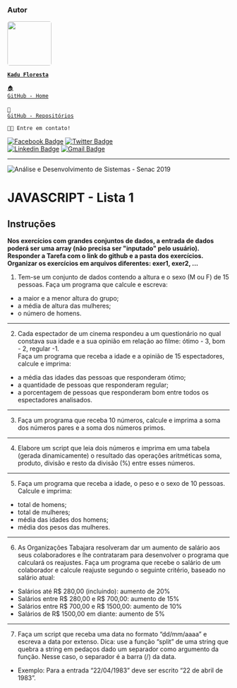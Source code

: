 ### Autor

<a href="https://www.linkedin.com/in/kadufloresta/">
 <img style="border-radius: 5px;" src="https://media-exp1.licdn.com/dms/image/C4D03AQFfIeRf3UDQ9Q/profile-displayphoto-shrink_400_400/0?e=1605139200&v=beta&t=vWVjctWELGPrf-DrfqlwmBWjl88lk6ZwKTUJoCIkI_I" width="100px; alt=""/></b>
 
 <code><b>Kadu Floresta</b></code></a>
 
 <code><a href="https://github.com/KaduFloresta" title="HomeGit">🏠 GitHub - Home</a><br></code><br>
 <code><a href="https://github.com/KaduFloresta?tab=repositories" title="RepoGit">📂 GitHub - Repositórios</a><br></code>

<code>👋🏽 Entre em contato!</code>

[![Facebook Badge](https://img.shields.io/badge/-Kadu_Floresta-lightblue?style=flat-square&logo=Facebook&logoColor=white&link=https://https://www.facebook.com/kadu.floresta)](https://www.facebook.com/kadu.floresta)
[![Twitter Badge](https://img.shields.io/badge/-@kadu_kururu-1ca0f1?style=flat-square&labelColor=1ca0f1&logo=twitter&logoColor=white&link=https://twitter.com/kadu_kururu)](https://twitter.com/kadu_kururu)
<br>
[![Linkedin Badge](https://img.shields.io/badge/-Kadu_Floresta-blue?style=flat-square&logo=Linkedin&logoColor=white&link=https://www.linkedin.com/in/kadufloresta/)](https://www.linkedin.com/in/kadufloresta/)
[![Gmail Badge](https://img.shields.io/badge/-cefloresta1@gmail.com-c14438?style=flat-square&logo=Gmail&logoColor=white&link=mailto:cefloresta1@gmail.com)](mailto:cefloresta1@gmail.com)
 
---
![Análise e Desenvolvimento de Sistemas - Senac 2019](https://www.liveondemand.com.br/wp-content/uploads/2019/05/logo-SENAC.png)
# JAVASCRIPT - Lista 1

## Instruções


**Nos exercícios com grandes conjuntos de dados, a entrada de dados poderá ser uma array (não precisa ser "inputado" pelo usuário).  
Responder a Tarefa com o link do github e a pasta dos exercícios.  
Organizar os exercícios em arquivos diferentes: exer1, exer2, ...**  

1. Tem-se um conjunto de dados contendo a altura e o sexo (M ou F) de 15 pessoas. Faça um programa que calcule e escreva:  

-   a maior e a menor altura do grupo;
-   a média de altura das mulheres;
-   o número de homens.
___
2. Cada espectador de um cinema respondeu a um questionário no qual constava sua idade e a sua opinião em relação ao filme: ótimo - 3, bom - 2, regular -1.  
Faça um programa que receba a idade e a opinião de 15 espectadores, calcule e imprima:

-   a média das idades das pessoas que responderam ótimo;
-   a quantidade de pessoas que responderam regular;
-   a porcentagem de pessoas que responderam bom entre todos os espectadores analisados.
---
3. Faça um programa que receba 10 números, calcule e imprima a soma dos números pares e a soma dos números primos.
---
4. Elabore um script que leia dois números e imprima em uma tabela (gerada dinamicamente) o resultado das operações aritméticas soma, produto, divisão e resto da divisão (%) entre esses números.
---
5. Faça um programa que receba a idade, o peso e o sexo de 10 pessoas. Calcule e imprima:


-   total de homens;
-   total de mulheres;
-   média das idades dos homens;
-   média dos pesos das mulheres.
---
6. As Organizações Tabajara resolveram dar um aumento de salário aos seus colaboradores e lhe contrataram para desenvolver o programa que calculará os reajustes. Faça um programa que recebe o salário de um colaborador e calcule reajuste segundo o seguinte critério, baseado no salário atual:

-   Salários até R$ 280,00 (incluindo): aumento de 20%
-   Salários entre R$ 280,00 e R$ 700,00: aumento de 15%
-   Salários entre R$ 700,00 e R$ 1500,00: aumento de 10%
-   Salários de R$ 1500,00 em diante: aumento de 5%
---
7. Faça um script que receba uma data no formato “dd/mm/aaaa” e escreva a data por extenso. Dica: use a função “split” de uma string que quebra a string em pedaços dado um separador como argumento da função. Nesse caso, o separador é a barra (/) da data.

 - Exemplo: Para a entrada “22/04/1983” deve ser escrito “22 de abril de 1983”.
